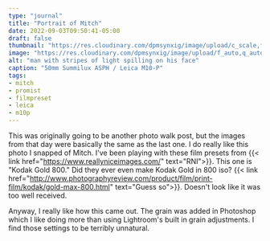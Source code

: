 ```yaml
---
type: "journal"
title: "Portrait of Mitch"
date: 2022-09-03T09:50:41-05:00
draft: false
thumbnail: "https://res.cloudinary.com/dpmsynxig/image/upload/c_scale,f_auto,q_auto:good,w_740/v1667746726/2022%20Posts/2022-09-03_Portrait-of-Mitch/2022-09-03_leica-m10p-27.jpg"
image: "https://res.cloudinary.com/dpmsynxig/image/upload/f_auto,q_auto:good/v1667746726/2022%20Posts/2022-09-03_Portrait-of-Mitch/2022-09-03_leica-m10p-27.jpg"
alt: "man with stripes of light spilling on his face"
caption: "50mm Summilux ASPH / Leica M10-P"
tags:
- mitch
- promist
- filmpreset
- leica
- m10p
---
```


This was originally going to be another photo walk post, but the images from that day were basically the same as the last one. I do really like this photo I snapped of Mitch. I've been playing with these film presets from {{< link href="https://www.reallyniceimages.com/" text="RNI">}}. This one is "Kodak Gold 800." Did they ever even make Kodak Gold in 800 iso? {{< link href="http://www.photographyreview.com/product/film/print-film/kodak/gold-max-800.html" text="Guess so">}}. Doesn't look like it was too well received.

Anyway, I really like how this came out. The grain was added in Photoshop which I like doing more than using Lightroom's built in grain adjustments. I find those settings to be terribly unnatural.
